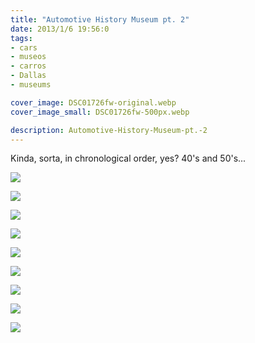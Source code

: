 ```yaml
---
title: "Automotive History Museum pt. 2"
date: 2013/1/6 19:56:0
tags: 
- cars
- museos
- carros
- Dallas
- museums

cover_image: DSC01726fw-original.webp
cover_image_small: DSC01726fw-500px.webp

description: Automotive-History-Museum-pt.-2
---
```



Kinda, sorta, in chronological order, yes? 40's and 50's... 

  

[![](DSC01726fw)](DSC01726fw-original.webp)

  

[![](DSC01728fw)](DSC01728fw-original.webp)

  

[![](DSC01739fw)](DSC01739fw-original.webp)

  

[![](DSC01737fw)](DSC01737fw-original.webp)

  

[![](DSC01745fw)](DSC01745fw-original.webp)

  

[![](DSC01749fw)](DSC01749fw-original.webp)

  

[![](DSC01754fw)](DSC01754fw-original.webp)

  

[![](DSC01779fw)](DSC01779fw-original.webp)

  

[![](DSC01781fw)](DSC01781fw-original.webp)
